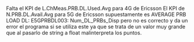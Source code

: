 Falta el KPI de L.ChMeas.PRB.DL.Used.Avg para 4G de Ericsson
El KPI de N.PRB.DL.Avail.Avg para 5G de Ericsson supuestamente es AVERAGE PRB LOAD DL: E5GPRBDL003: Num_DL_PRBs_Disp pero no es correcto y da un error el programa si se utiliza este ya que se trata de un valor muy grande que al pasarlo de string a float malinterpreta los puntos.
